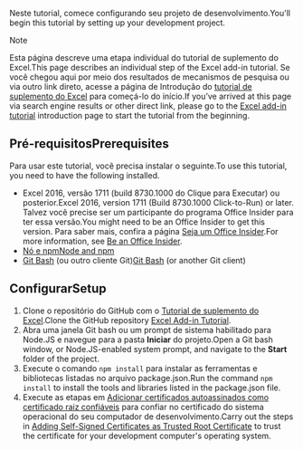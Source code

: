 <span data-ttu-id="3e6ac-101">Neste tutorial, comece configurando seu projeto de desenvolvimento.</span><span class="sxs-lookup"><span data-stu-id="3e6ac-101">You'll begin this tutorial by setting up your development project.</span></span> 

> [!NOTE]
> <span data-ttu-id="3e6ac-102">Esta página descreve uma etapa individual do tutorial de suplemento do Excel.</span><span class="sxs-lookup"><span data-stu-id="3e6ac-102">This page describes an individual step of the Excel add-in tutorial.</span></span> <span data-ttu-id="3e6ac-103">Se você chegou aqui por meio dos resultados de mecanismos de pesquisa ou via outro link direto, acesse a página de Introdução do [tutorial de suplemento do Excel](../tutorials/excel-tutorial.yml) para começá-lo do início.</span><span class="sxs-lookup"><span data-stu-id="3e6ac-103">If you’ve arrived at this page via search engine results or other direct link, please go to the [Excel add-in tutorial](../tutorials/excel-tutorial.yml) introduction page to start the tutorial from the beginning.</span></span>

## <a name="prerequisites"></a><span data-ttu-id="3e6ac-104">Pré-requisitos</span><span class="sxs-lookup"><span data-stu-id="3e6ac-104">Prerequisites</span></span>

<span data-ttu-id="3e6ac-105">Para usar este tutorial, você precisa instalar o seguinte.</span><span class="sxs-lookup"><span data-stu-id="3e6ac-105">To use this tutorial, you need to have the following installed.</span></span> 

- <span data-ttu-id="3e6ac-106">Excel 2016, versão 1711 (build 8730.1000 do Clique para Executar) ou posterior.</span><span class="sxs-lookup"><span data-stu-id="3e6ac-106">Excel 2016, version 1711 (Build 8730.1000 Click-to-Run) or later.</span></span> <span data-ttu-id="3e6ac-107">Talvez você precise ser um participante do programa Office Insider para ter essa versão.</span><span class="sxs-lookup"><span data-stu-id="3e6ac-107">You might need to be an Office Insider to get this version.</span></span> <span data-ttu-id="3e6ac-108">Para saber mais, confira a página [Seja um Office Insider](https://products.office.com/office-insider?tab=tab-1).</span><span class="sxs-lookup"><span data-stu-id="3e6ac-108">For more information, see [Be an Office Insider](https://products.office.com/office-insider?tab=tab-1).</span></span>
- [<span data-ttu-id="3e6ac-109">Nó e npm</span><span class="sxs-lookup"><span data-stu-id="3e6ac-109">Node and npm</span></span>](https://nodejs.org/en/) 
- <span data-ttu-id="3e6ac-110">[Git Bash](https://git-scm.com/downloads) (ou outro cliente Git)</span><span class="sxs-lookup"><span data-stu-id="3e6ac-110">[Git Bash](https://git-scm.com/downloads) (or another Git client)</span></span>

## <a name="setup"></a><span data-ttu-id="3e6ac-111">Configurar</span><span class="sxs-lookup"><span data-stu-id="3e6ac-111">Setup</span></span>

1. <span data-ttu-id="3e6ac-112">Clone o repositório do GitHub com o [Tutorial de suplemento do Excel](https://github.com/OfficeDev/Excel-Add-in-Tutorial).</span><span class="sxs-lookup"><span data-stu-id="3e6ac-112">Clone the GitHub repository [Excel Add-in Tutorial](https://github.com/OfficeDev/Excel-Add-in-Tutorial).</span></span>
2. <span data-ttu-id="3e6ac-113">Abra uma janela Git bash ou um prompt de sistema habilitado para Node.JS e navegue para a pasta **Iniciar** do projeto.</span><span class="sxs-lookup"><span data-stu-id="3e6ac-113">Open a Git bash window, or Node.JS-enabled system prompt, and navigate to the **Start** folder of the project.</span></span>
3. <span data-ttu-id="3e6ac-114">Execute o comando `npm install` para instalar as ferramentas e bibliotecas listadas no arquivo package.json.</span><span class="sxs-lookup"><span data-stu-id="3e6ac-114">Run the command `npm install` to install the tools and libraries listed in the package.json file.</span></span> 
4. <span data-ttu-id="3e6ac-115">Execute as etapas em [Adicionar certificados autoassinados como certificado raiz confiáveis](https://github.com/OfficeDev/generator-office/blob/master/src/docs/ssl.md) para confiar no certificado do sistema operacional do seu computador de desenvolvimento.</span><span class="sxs-lookup"><span data-stu-id="3e6ac-115">Carry out the steps in [Adding Self-Signed Certificates as Trusted Root Certificate](https://github.com/OfficeDev/generator-office/blob/master/src/docs/ssl.md) to trust the certificate for your development computer's operating system.</span></span>

